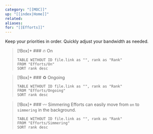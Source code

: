 ```yaml
---
category: "[[MOC]]"
up: "[[index|Home]]"
related: 
aliases: 
for: "[[Efforts]]"
---
```


Keep your priorities in order. Quickly adjust your bandwidth as needed. 

> [!Box]+ ### 🔥 On
> ``` dataview
> TABLE WITHOUT ID file.link as "", rank as "Rank"
> FROM "Efforts/On"
> SORT rank desc
> ```

> [!Box]+ ### ♻️ Ongoing
> ``` dataview
> TABLE WITHOUT ID file.link as "", rank as "Rank"
> FROM "Efforts/Ongoing"
> SORT rank desc
> ```

> [!Box]+ ### 〰️ Simmering
> Efforts can easily move from `on` to `simmering` in the background.
>
> ``` dataview
> TABLE WITHOUT ID file.link as "", rank as "Rank"
> FROM "Efforts/Simmering"
> SORT rank desc
> ```

